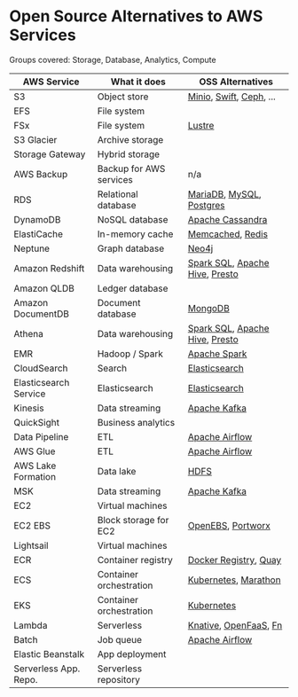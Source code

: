 # Open Source Alternatives to AWS Services

Groups covered: Storage, Database, Analytics, Compute

AWS Service             | What it does              | OSS Alternatives
------------------------|---------------------------|-----------------
S3                      | Object store              | [Minio](https://min.io/), [Swift](https://launchpad.net/swift), [Ceph](https://ceph.io/), ...
EFS                     | File system
FSx                     | File system               | [Lustre](http://lustre.org/)
S3 Glacier              | Archive storage
Storage Gateway         | Hybrid storage            |
AWS Backup              | Backup for AWS services   | n/a
RDS                     | Relational database       | [MariaDB](https://mariadb.org/), [MySQL](https://www.mysql.com/), [Postgres](https://www.postgresql.org/)
DynamoDB                | NoSQL database            | [Apache Cassandra](https://cassandra.apache.org/)
ElastiCache             | In-memory cache           | [Memcached](https://www.memcached.org/), [Redis](https://redis.io/)
Neptune                 | Graph database            | [Neo4j](https://neo4j.com/)
Amazon Redshift         | Data warehousing          | [Spark SQL](https://spark.apache.org/sql/), [Apache Hive](https://hive.apache.org/), [Presto](https://prestodb.github.io/)
Amazon QLDB             | Ledger database
Amazon DocumentDB       | Document database         | [MongoDB](https://www.mongodb.com/)
Athena                  | Data warehousing          | [Spark SQL](https://spark.apache.org/sql/), [Apache Hive](https://hive.apache.org/), [Presto](https://prestodb.github.io/)
EMR                     | Hadoop / Spark            | [Apache Spark](https://spark.apache.org/)
CloudSearch             | Search                    | [Elasticsearch](https://www.elastic.co/products/elasticsearch)
Elasticsearch Service   | Elasticsearch             | [Elasticsearch](https://www.elastic.co/products/elasticsearch)
Kinesis                 | Data streaming            | [Apache Kafka](https://kafka.apache.org/)
QuickSight              | Business analytics
Data Pipeline           | ETL                       | [Apache Airflow](https://airflow.apache.org/)
AWS Glue                | ETL                       | [Apache Airflow](https://airflow.apache.org/)
AWS Lake Formation      | Data lake                 | [HDFS](http://hadoop.apache.org/docs/stable/hadoop-project-dist/hadoop-hdfs/HdfsUserGuide.html)
MSK                     | Data streaming            | [Apache Kafka](https://kafka.apache.org/)
EC2                     | Virtual machines
EC2 EBS                 | Block storage for EC2     | [OpenEBS](https://www.openebs.io/), [Portworx](https://github.com/portworx/px-dev)
Lightsail               | Virtual machines
ECR                     | Container registry        | [Docker Registry](https://github.com/docker/distribution), [Quay](https://quay.io/)
ECS                     | Container orchestration   | [Kubernetes](https://kubernetes.io/), [Marathon](https://mesosphere.github.io/marathon/)
EKS                     | Container orchestration   | [Kubernetes](https://kubernetes.io/)
Lambda                  | Serverless                | [Knative](https://knative.dev/), [OpenFaaS](https://www.openfaas.com/), [Fn](https://fnproject.io/)
Batch                   | Job queue                 | [Apache Airflow](https://airflow.apache.org/)
Elastic Beanstalk       | App deployment
Serverless App. Repo.   | Serverless repository